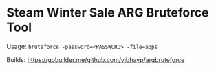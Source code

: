 Steam Winter Sale ARG Bruteforce Tool
=====================================

Usage: `bruteforce -password=<PASSWORD> -file=apps`

Builds: https://gobuilder.me/github.com/vibhavp/argbruteforce
